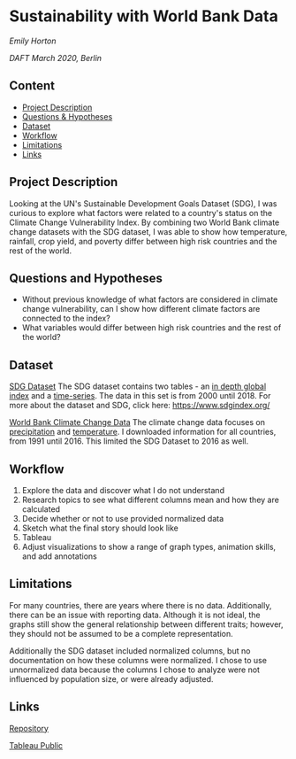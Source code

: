 # Sustainability with World Bank Data
*Emily Horton*

*DAFT March 2020, Berlin*

## Content
- [Project Description](#project-description)
- [Questions & Hypotheses](#questions-and-hypotheses)
- [Dataset](#dataset)
- [Workflow](#workflow)
- [Limitations](#limitations)
- [Links](#links)

## Project Description
Looking at the UN's Sustainable Development Goals Dataset (SDG), I was curious to explore what factors were related to a country's status on the Climate Change Vulnerability Index. By combining two World Bank climate change datasets with the SDG dataset, I was able to show how temperature, rainfall, crop yield, and poverty differ between high risk countries and the rest of the world.

## Questions and Hypotheses
* Without previous knowledge of what factors are considered in climate change vulnerability, can I show how different climate factors are connected to the index? 
* What variables would differ between high risk countries and the rest of the world?

## Dataset
[SDG Dataset](https://www.kaggle.com/alahbs/global-sustainable-development-goals-data/data)
The SDG dataset contains two tables - an [in depth global index](https://github.com/ejh56/ironhack_week4_project/blob/master/datasets/Global_Index_Data.xlsx) and a [time-series](https://github.com/ejh56/ironhack_week4_project/blob/master/datasets/Time_Series_Database-1.xlsx). The data in this set is from 2000 until 2018. For more about the dataset and SDG, click here: https://www.sdgindex.org/

[World Bank Climate Change Data](https://climateknowledgeportal.worldbank.org/download-data)
The climate change data focuses on [precipitation](https://github.com/ejh56/ironhack_week4_project/blob/master/datasets/rainfall_per_country.csv) and [temperature](https://github.com/ejh56/ironhack_week4_project/blob/master/datasets/temperatures_per_country.csv). I downloaded information for all countries, from 1991 until 2016. This limited the SDG Dataset to 2016 as well. 

## Workflow
1. Explore the data and discover what I do not understand
2. Research topics to see what different columns mean and how they are calculated
3. Decide whether or not to use provided normalized data
4. Sketch what the final story should look like
5. Tableau
6. Adjust visualizations to show a range of graph types, animation skills, and add annotations

## Limitations
For many countries, there are years where there is no data. Additionally, there can be an issue with reporting data. Although it is not ideal, the graphs still show the general relationship between different traits; however, they should not be assumed to be a complete representation.  

Additionally the SDG dataset included normalized columns, but no documentation on how these columns were normalized. I chose to use unnormalized data because the columns I chose to analyze were not influenced by population size, or were already adjusted. 

## Links
[Repository](https://github.com/ejh56/ironhack_week4_project) 

[Tableau Public](https://public.tableau.com/profile/emily.horton3683#!/vizhome/Climate_Change_Vulnerability/Story1)
